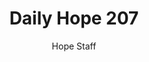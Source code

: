 ---
image: /assets/img/daily-hope-default-artwork.png
title: Daily Hope 207
number: 207
categories:
  - Daily Hope
author: Hope Staff
notes: Daily Hope 207
embed: >-
  <iframe src="https://open.spotify.com/embed/episode/21Mvdvlp7IkGdETvp0dAe8?utm_source=generator" width="400px" height="102px" frameborder=“0" scrolling=“no”></iframe>
---